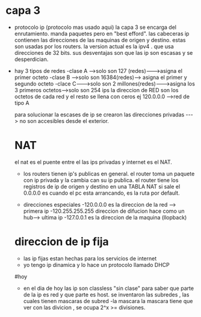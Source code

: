# capa 3 
- protocolo ip (protocolo mas usado aqui)
la capa 3 se encarga del enrutamiento.
manda paquetes pero en "best efford". las cabeceras ip contienen las direcciones de las maquinas de origen y destino.
estas son usadas por los routers. la version actual es la ipv4 . que usa direcciones de 32 bits.
sus desventajas son que las ip son escasas y se desperdician.
- hay 3 tipos de redes
  -clase A -->solo son 127 (redes)--->asigna el primer octeto
  -clase B -->solo son 16384(redes)--> asigna el primer y segundo octeto
  -clace C--->solo son 2 millones(redes)--->asigna los 3 primeros octetos-->solo son 254 ips
  la direccion de RED son los octetos de cada red y el resto se llena con ceros
  ej 120.0.0.0 -->red de tipo A
  
  para solucionar la escases de ip se crearon las direcciones privadas ---> no son accesibles desde el exterior.
  
  # NAT 
  el nat es el puente entre el las ips privadas y internet es el NAT.
  - los routers tienen ip's publicas en general.
  el router toma un paquete con ip privada y la cambia can su ip publica.
  el router tiene los registros de ip de origen y destino en una TABLA NAT
  si sale el 0.0.0.0 es cuando el pc esta arrancando, es la ruta por default.
  
   - direcciones especiales
    -120.0.0.0 es la direccion de la red --> primera ip
    -120.255.255.255 direccion de difucion hace como un hub--> ultima ip
    -127.0.0.1 es la direccion de la maquina (llopback)
    
   # direccion de ip fija
   - las ip fijas estan hechas para los servicios de internet
   - yo tengo ip dinamica y lo hace un protocolo llamado DHCP
   
  #hoy
   - en el dia de hoy las ip son classless "sin clase"
    para saber que parte de la ip es red y que parte es host. se inventaron las subredes , las cuales tienen mascaras de subred
    -la mascara
    la mascara tiene que ver con las divicion , se ocupa 2^x >= divisiones.
